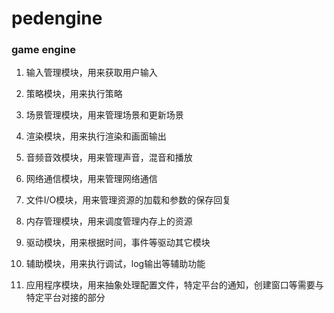 # pedengine

### game engine

1. 输入管理模块，用来获取用户输入

2. 策略模块，用来执行策略

3. 场景管理模块，用来管理场景和更新场景

4. 渲染模块，用来执行渲染和画面输出

5. 音频音效模块，用来管理声音，混音和播放

6. 网络通信模块，用来管理网络通信

7. 文件I/O模块，用来管理资源的加载和参数的保存回复

8. 内存管理模块，用来调度管理内存上的资源

9. 驱动模块，用来根据时间，事件等驱动其它模块

10. 辅助模块，用来执行调试，log输出等辅助功能

11. 应用程序模块，用来抽象处理配置文件，特定平台的通知，创建窗口等需要与特定平台对接的部分

